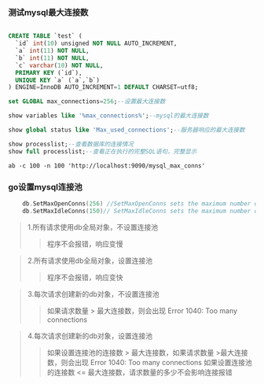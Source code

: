 ### 测试mysql最大连接数


``` sql

CREATE TABLE `test` (
  `id` int(10) unsigned NOT NULL AUTO_INCREMENT,
  `a` int(11) NOT NULL,
  `b` int(11) NOT NULL,
  `c` varchar(10) NOT NULL,
  PRIMARY KEY (`id`),
  UNIQUE KEY `a` (`a`,`b`)
) ENGINE=InnoDB AUTO_INCREMENT=1 DEFAULT CHARSET=utf8;

set GLOBAL max_connections=256;--设置最大连接数

show variables like '%max_connections%';--mysql的最大连接数

show global status like 'Max_used_connections';--服务器响应的最大连接数

show processlist;--查看数据库的连接情况
show full processlist;--查看正在执行的完整SQL语句，完整显示

```

`ab -c 100 -n 100 'http://localhost:9090/mysql_max_conns'`

### go设置mysql连接池

``` go
    db.SetMaxOpenConns(256) //SetMaxOpenConns sets the maximum number of open connections to the database.
    db.SetMaxIdleConns(150)// SetMaxIdleConns sets the maximum number of connections in the idle connection pool.

```

> 1.所有请求使用db全局对象，不设置连接池  
   >>程序不会报错，响应变慢

> 2.所有请求使用db全局对象，设置连接池  
  >>程序不会报错，响应变快

> 3.每次请求创建新的db对象，不设置连接池  
  >>如果请求数量 > 最大连接数，则会出现 Error 1040: Too many connections

> 4.每次请求创建新的db对象，设置连接池  
  >>如果设置连接池的连接数 > 最大连接数，如果请求数量 >最大连接数，则会出现 Error 1040: Too many connections
  >>如果设置连接池的连接数 <= 最大连接数，请求数量的多少不会影响连接报错






